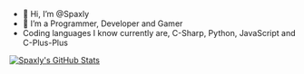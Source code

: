 - 👋 Hi, I’m @Spaxly
- 👀 I’m a Programmer, Developer and Gamer
- Coding languages I know currently are, C-Sharp, Python, JavaScript and C-Plus-Plus

[![Spaxly's GitHub Stats](https://github-readme-stats.vercel.app/api?username=Spaxly)](https://github.com/anuraghazra/github-readme-stats)
